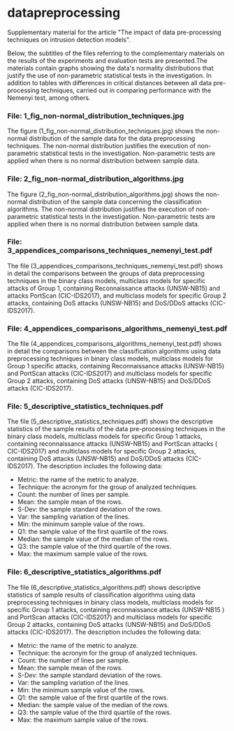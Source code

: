# datapreprocessing
Supplementary material for the article "The impact of data pre-processing techniques on intrusion detection models".

Below, the subtitles of the files referring to the complementary materials on the results of the experiments and evaluation tests are presented.The materials contain graphs showing the data's normality distributions that justify the use of non-parametric statistical tests in the investigation. In addition to tables with differences in critical distances between all data pre-processing techniques, carried out in comparing performance with the Nemenyi test, among others.

### File: 1_fig_non-normal_distribution_techniques.jpg

The figure (1_fig_non-normal_distribution_techniques.jpg) shows the non-normal distribution of the sample data for the data preprocessing techniques. The non-normal distribution justifies the execution of non-parametric statistical tests in the investigation. Non-parametric tests are applied when there is no normal distribution between sample data.

### File: 2_fig_non-normal_distribution_algorithms.jpg

The figure (2_fig_non-normal_distribution_algorithms.jpg) shows the non-normal distribution of the sample data concerning the classification algorithms. The non-normal distribution justifies the execution of non-parametric statistical tests in the investigation. Non-parametric tests are applied when there is no normal distribution between sample data.


### File: 3_appendices_comparisons_techniques_nemenyi_test.pdf

The file (3_appendices_comparisons_techniques_nemenyi_test.pdf) shows in detail the comparisons between the groups of data preprocessing techniques in the binary class models, multiclass models for specific attacks of Group 1, containing Reconnaissance attacks (UNSW-NB15) and attacks PortScan (CIC-IDS2017), and multiclass models for specific Group 2 attacks, containing DoS attacks (UNSW-NB15) and DoS/DDoS attacks (CIC-IDS2017).

### File: 4_appendices_comparisons_algorithms_nemenyi_test.pdf

The file (4_appendices_comparisons_algorithms_nemenyi_test.pdf) shows in detail the comparisons between the classification algorithms using data preprocessing techniques in binary class models, multiclass models for Group 1 specific attacks, containing Reconnaissance attacks (UNSW-NB15) and PortScan attacks (CIC-IDS2017) and multiclass models for specific Group 2 attacks, containing DoS attacks (UNSW-NB15) and DoS/DDoS attacks (CIC-IDS2017).

### File: 5_descriptive_statistics_techniques.pdf

The file (5_descriptive_statistics_techniques.pdf) shows the descriptive statistics of the sample results of the data pre-processing techniques in the binary class models, multiclass models for specific Group 1 attacks, containing reconnaissance attacks (UNSW-NB15) and PortScan attacks ( CIC-IDS2017) and multiclass models for specific Group 2 attacks, containing DoS attacks (UNSW-NB15) and DoS/DDoS attacks (CIC-IDS2017). The description includes the following data:
- Metric: the name of the metric to analyze.
- Technique: the acronym for the group of analyzed techniques.
- Count: the number of lines per sample.
- Mean: the sample mean of the rows.
- S-Dev: the sample standard deviation of the rows.
- Var: the sampling variation of the lines.
- Min: the minimum sample value of the rows.
- Q1: the sample value of the first quartile of the rows.
- Median: the sample value of the median of the rows.
- Q3: the sample value of the third quartile of the rows.
- Max: the maximum sample value of the rows.

### File: 6_descriptive_statistics_algorithms.pdf

The file (6_descriptive_statistics_algorithms.pdf) shows descriptive statistics of sample results of classification algorithms using data preprocessing techniques in binary class models, multiclass models for specific Group 1 attacks, containing reconnaissance attacks (UNSW-NB15 ) and PortScan attacks (CIC-IDS2017) and multiclass models for specific Group 2 attacks, containing DoS attacks (UNSW-NB15) and DoS/DDoS attacks (CIC-IDS2017). The description includes the following data:
- Metric: the name of the metric to analyze.
- Technique: the acronym for the group of analyzed techniques.
- Count: the number of lines per sample.
- Mean: the sample mean of the rows.
- S-Dev: the sample standard deviation of the rows.
- Var: the sampling variation of the lines.
- Min: the minimum sample value of the rows.
- Q1: the sample value of the first quartile of the rows.
- Median: the sample value of the median of the rows.
- Q3: the sample value of the third quartile of the rows.
- Max: the maximum sample value of the rows.
